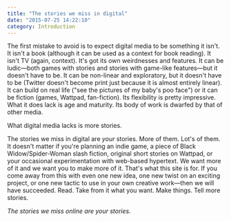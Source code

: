 ```yaml
---
title: "The stories we miss in digital"
date: "2015-07-25 14:22:10"
category: Introduction
---
```


The first mistake to avoid is to expect digital media to be something it isn't. It isn't a book (although it can be used as a context for book reading). It isn't TV (again, context). It's got its own weirdnesses and features. It can be ludic—both games with stories and stories with game-like features—but it doesn't have to be. It can be non-linear and exploratory, but it doesn't have to be (Twitter doesn't become print just because it is almost entirely linear). It can build on real life ("see the pictures of my baby's poo face") or it can be fiction (games, Wattpad, fan-fiction). Its flexibility is pretty impressive. What it does lack is age and maturity. Its body of work is dwarfed by that of other media.

What digital media lacks is more stories.

The stories we miss in digital are *your* stories. More of them. Lot's of them. It doesn't matter if you're planning an indie game, a piece of Black Widow/Spider-Woman slash fiction, original short stories on Wattpad, or your occasional experimentation with web-based hypertext. We want more of it and we want you to make more of it. That's what this site is for. If you come away from this with even one new idea, one new twist on an exciting project, or one new tactic to use in your own creative work—then we will have succeeded. Read. Take from it what you want. Make things. Tell more stories.

*The stories we miss online are your stories.*
